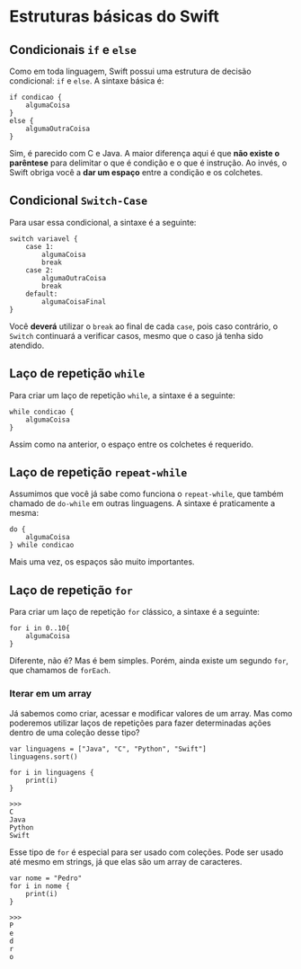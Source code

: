 # Estruturas básicas do Swift
## Condicionais ```if``` e ```else```

Como em toda linguagem, Swift possui uma estrutura de decisão condicional: ```if``` e ```else```. A sintaxe básica é:

```
if condicao {
    algumaCoisa
}
else {
    algumaOutraCoisa
}
```

Sim, é parecido com C e Java. A maior diferença aqui é que **não existe o parêntese** para delimitar o que é condição e o que é instrução. Ao invés, o Swift obriga você a **dar um espaço** entre a condição e os colchetes.

## Condicional ```Switch-Case```

Para usar essa condicional, a sintaxe é a seguinte:

```
switch variavel {
    case 1:
        algumaCoisa
        break
    case 2:
        algumaOutraCoisa
        break
    default:
        algumaCoisaFinal
}

```

Você **deverá** utilizar o ```break``` ao final de cada ```case```, pois caso contrário, o ```Switch``` continuará a verificar casos, mesmo que o caso já tenha sido atendido.

## Laço de repetição ```while```

Para criar um laço de repetição ```while```, a sintaxe é a seguinte:

```
while condicao {
    algumaCoisa
}
```

Assim como na anterior, o espaço entre os colchetes é requerido.

## Laço de repetição ```repeat-while```

Assumimos que você já sabe como funciona o ```repeat-while```, que também chamado de ```do-while``` em outras linguagens. A sintaxe é praticamente a mesma:

```
do {
    algumaCoisa
} while condicao
```

Mais uma vez, os espaços são muito importantes.

## Laço de repetição ```for```

Para criar um laço de repetição ```for``` clássico, a sintaxe é a seguinte:

```
for i in 0..10{
    algumaCoisa
}
```

Diferente, não é? Mas é bem simples. Porém, ainda existe um segundo ```for```, que chamamos de ```forEach```.


### Iterar em um array

Já sabemos como criar, acessar e modificar valores de um array. Mas como poderemos utilizar laços de repetições para fazer determinadas ações dentro de uma coleção desse tipo?

```
var linguagens = ["Java", "C", "Python", "Swift"]
linguagens.sort()

for i in linguagens {
    print(i)
}

>>>
C
Java
Python
Swift
```

Esse tipo de ```for``` é especial para ser usado com coleções. Pode ser usado até mesmo em strings, já que elas são um array de caracteres.

```
var nome = "Pedro"
for i in nome {
    print(i)
}

>>>
P
e
d
r
o
```
